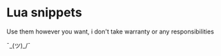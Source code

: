 # Lua snippets

Use them however you want, i don't take warranty or any responsibilities

¯\_(ツ)_/¯
